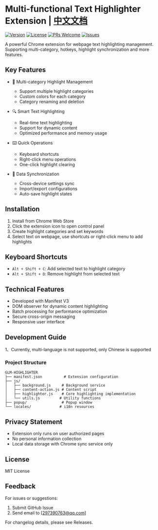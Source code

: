 # Multi-functional Text Highlighter Extension | [中文文档](./docs/README_zh.md)

[![Version](https://img.shields.io/badge/version-1.0.0-blue.svg)](https://github.com/yourusername/GLM-HIGHLIGHTER/releases)
[![License](https://img.shields.io/badge/license-MIT-green.svg)](https://opensource.org/licenses/MIT)
[![PRs Welcome](https://img.shields.io/badge/PRs-welcome-brightgreen.svg)](https://github.com/yourusername/GLM-HIGHLIGHTER/pulls)
[![Issues](https://img.shields.io/badge/issues-welcome-orange.svg)](https://github.com/yourusername/GLM-HIGHLIGHTER/issues)

A powerful Chrome extension for webpage text highlighting management. Supporting multi-category, hotkeys, highlight synchronization and more features.

## Key Features

- 🎨 Multi-category Highlight Management

  - Support multiple highlight categories
  - Custom colors for each category
  - Category renaming and deletion

- 🔍 Smart Text Highlighting

  - Real-time text highlighting
  - Support for dynamic content
  - Optimized performance and memory usage

- ⌨️ Quick Operations

  - Keyboard shortcuts
  - Right-click menu operations
  - One-click highlight clearing

- 🔄 Data Synchronization

  - Cross-device settings sync
  - Import/export configurations
  - Auto-save highlight states

## Installation

1. Install from Chrome Web Store
2. Click the extension icon to open control panel
3. Create highlight categories and set keywords
4. Select text on webpage, use shortcuts or right-click menu to add highlights

## Keyboard Shortcuts

- `Alt + Shift + C`: Add selected text to highlight category
- `Alt + Shift + D`: Remove highlight from selected text

## Technical Features

- Developed with Manifest V3
- DOM observer for dynamic content highlighting
- Batch processing for performance optimization
- Secure cross-origin messaging
- Responsive user interface

## Development Guide

1、Currently, multi-language is not supported, only Chinese is supported

### Project Structure

```
GLM-HIGHLIGHTER
├── manifest.json          # Extension configuration
├── js/
│   ├── background.js     # Background service
│   ├── content-action.js # Content script
│   ├── highlighter.js    # Core highlighting implementation
│   └── utils.js         # Utility functions
├── popup/                # Popup window
└── locales/             # i18n resources
```

## Privacy Statement

- Extension only runs on user authorized pages
- No personal information collection
- Local data storage with Chrome sync service only

## License

MIT License

## Feedback

For issues or suggestions:

1. Submit GitHub Issue
2. Send email to [297390763@qq.com]

For changelog details, please see Releases.
